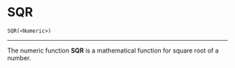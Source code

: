# SQR

```
SQR(<Numeric>)
```

---

The numeric function **SQR** is a mathematical function for square root of a number.
